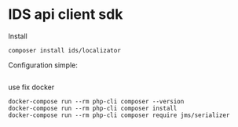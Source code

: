 # IDS api client sdk

Install
```shell script
composer install ids/localizator
```


Configuration simple:
```
```




use fix docker
```
docker-compose run --rm php-cli composer --version
docker-compose run --rm php-cli composer install
docker-compose run --rm php-cli composer require jms/serializer
```



